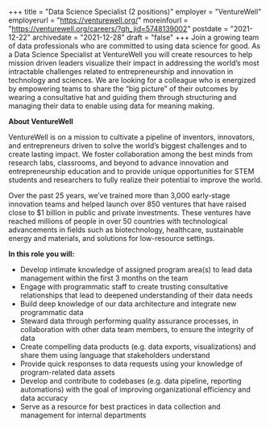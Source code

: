 +++
title = "Data Science Specialist (2 positions)"
employer = "VentureWell"
employerurl = "https://venturewell.org/"
moreinfourl = "https://venturewell.org/careers/?gh_jid=5748139002"
postdate = "2021-12-22"
archivedate = "2021-12-28"
draft = "false"
+++
Join a growing team of data professionals who are committed to using data science for good. As a Data Science Specialist at VentureWell you will create resources to help mission driven leaders visualize their impact in addressing the world’s most intractable challenges related to entrepreneurship and innovation in technology and sciences. We are looking for a colleague who is energized by empowering teams to share the “big picture” of their outcomes by wearing a consultative hat and guiding them through structuring and managing their data to enable using data for meaning making.

**About VentureWell**

VentureWell is on a mission to cultivate a pipeline of inventors, innovators, and entrepreneurs driven to solve the world’s biggest challenges and to create lasting impact. We foster collaboration among the best minds from research labs, classrooms, and beyond to advance innovation and entrepreneurship education and to provide unique opportunities for STEM students and researchers to fully realize their potential to improve the world.

Over the past 25 years, we’ve trained more than 3,000 early-stage innovation teams and helped launch over 850 ventures that have raised close to $1 billion in public and private investments. These ventures have reached millions of people in over 50 countries with technological advancements in fields such as biotechnology, healthcare, sustainable energy and materials, and solutions for low-resource settings. 

**In this role you will:**

- Develop intimate knowledge of assigned program area(s) to lead data management within the first 3 months on the team  
- Engage with programmatic staff to create trusting consultative relationships that lead to deepened understanding of their data needs
- Build deep knowledge of our data architecture and integrate new programmatic data
- Steward data through performing quality assurance processes, in collaboration with other data team members, to ensure the integrity of data
- Create compelling data products (e.g. data exports, visualizations) and share them using language that stakeholders understand
- Provide quick responses to data requests using your knowledge of program-related data assets
- Develop and contribute to codebases (e.g. data pipeline, reporting automations) with the goal of improving organizational efficiency and data accuracy
- Serve as a resource for best practices in data collection and management for internal departments